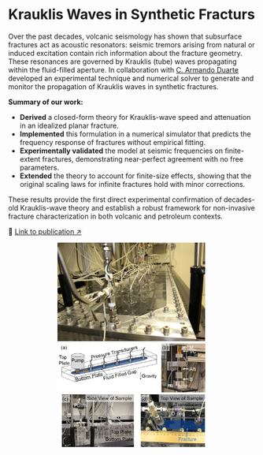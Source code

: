 # Krauklis Waves in Synthetic Fracturs

Over the past decades, volcanic seismology has shown that subsurface fractures act as acoustic resonators: seismic tremors arising from natural or induced excitation contain rich information about the fracture geometry. These resonances are governed by Krauklis (tube) waves propagating within the fluid-filled aperture. In collaboration with [C. Armando Duarte](https://cee.illinois.edu/directory/profile/caduarte) developed an experimental technique and numerical solver to generate and monitor the propagation of Krauklis waves in synthetic fractures.

**Summary of our work:**

- **Derived** a closed-form theory for Krauklis-wave speed and attenuation in an idealized planar fracture.  
- **Implemented** this formulation in a numerical simulator that predicts the frequency response of fractures without empirical fitting.  
- **Experimentally validated** the model at seismic frequencies on finite-extent fractures, demonstrating near-perfect agreement with no free parameters.  
- **Extended** the theory to account for finite-size effects, showing that the original scaling laws for infinite fractures hold with minor corrections.

These results provide the first direct experimental confirmation of decades-old Krauklis-wave theory and establish a robust framework for non-invasive fracture characterization in both volcanic and petroleum contexts.

🔗 [Link to publication ↗](https://www.sciencedirect.com/science/article/abs/pii/S0045782521004679)

<div align="center">
  <img src="images/Setup.JPG" alt="Experimental setup for Krauklis wave measurement" width="300"/>&nbsp;
  <img src="images/Setup.png" alt="Schematic of fracture resonance experiment" width="300"/>
</div>

